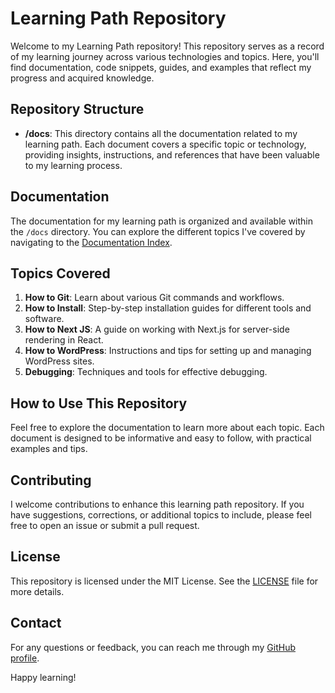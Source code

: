 
# Learning Path Repository

Welcome to my Learning Path repository! This repository serves as a record of my learning journey across various technologies and topics. Here, you'll find documentation, code snippets, guides, and examples that reflect my progress and acquired knowledge.

## Repository Structure

- **/docs**: This directory contains all the documentation related to my learning path. Each document covers a specific topic or technology, providing insights, instructions, and references that have been valuable to my learning process.

## Documentation

The documentation for my learning path is organized and available within the `/docs` directory. You can explore the different topics I've covered by navigating to the [Documentation Index](https://nathabee.github.io/learning-path/index.html).

## Topics Covered

1. **How to Git**: Learn about various Git commands and workflows.
2. **How to Install**: Step-by-step installation guides for different tools and software.
3. **How to Next JS**: A guide on working with Next.js for server-side rendering in React.
4. **How to WordPress**: Instructions and tips for setting up and managing WordPress sites.
5. **Debugging**: Techniques and tools for effective debugging.

## How to Use This Repository

Feel free to explore the documentation to learn more about each topic. Each document is designed to be informative and easy to follow, with practical examples and tips.

## Contributing

I welcome contributions to enhance this learning path repository. If you have suggestions, corrections, or additional topics to include, please feel free to open an issue or submit a pull request.

## License

This repository is licensed under the MIT License. See the [LICENSE](LICENSE) file for more details.

## Contact

For any questions or feedback, you can reach me through my [GitHub profile](https://github.com/nathabee).

Happy learning!
 